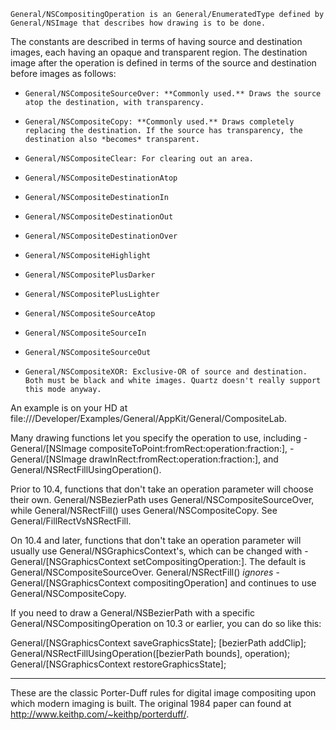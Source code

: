 

    General/NSCompositingOperation is an General/EnumeratedType defined by General/NSImage that describes how drawing is to be done.

The constants are described in terms of having source and destination images, each having an opaque and transparent region. The destination image after the operation is defined in terms of the source and destination before images as follows:
*     General/NSCompositeSourceOver: **Commonly used.** Draws the source atop the destination, with transparency. 
*     General/NSCompositeCopy: **Commonly used.** Draws completely replacing the destination. If the source has transparency, the destination also *becomes* transparent.
*     General/NSCompositeClear: For clearing out an area.
*     General/NSCompositeDestinationAtop
*     General/NSCompositeDestinationIn
*     General/NSCompositeDestinationOut
*     General/NSCompositeDestinationOver
*     General/NSCompositeHighlight
*     General/NSCompositePlusDarker
*     General/NSCompositePlusLighter
*     General/NSCompositeSourceAtop
*     General/NSCompositeSourceIn
*     General/NSCompositeSourceOut
*     General/NSCompositeXOR: Exclusive-OR of source and destination. Both must be black and white images. Quartz doesn't really support this mode anyway.


An example is on your HD at file:///Developer/Examples/General/AppKit/General/CompositeLab.

Many drawing functions let you specify the operation to use, including     -General/[NSImage compositeToPoint:fromRect:operation:fraction:],     -General/[NSImage drawInRect:fromRect:operation:fraction:], and     General/NSRectFillUsingOperation().

Prior to 10.4, functions that don't take an operation parameter will choose their own.     General/NSBezierPath uses     General/NSCompositeSourceOver, while     General/NSRectFill() uses     General/NSCompositeCopy. See General/FillRectVsNSRectFill.

On 10.4 and later, functions that don't take an operation parameter will usually use     General/NSGraphicsContext's, which can be changed with     -General/[NSGraphicsContext setCompositingOperation:]. The default is     General/NSCompositeSourceOver.     General/NSRectFill() *ignores*     -General/[NSGraphicsContext compositingOperation] and continues to use     General/NSCompositeCopy.

If you need to draw a     General/NSBezierPath with a specific     General/NSCompositingOperation on 10.3 or earlier, you can do so like this:
    
General/[NSGraphicsContext saveGraphicsState];
[bezierPath addClip];
General/NSRectFillUsingOperation([bezierPath bounds], operation);
General/[NSGraphicsContext restoreGraphicsState];


----
These are the classic Porter-Duff rules for digital image compositing upon which modern imaging is built. The original 1984 paper can found at http://www.keithp.com/~keithp/porterduff/.